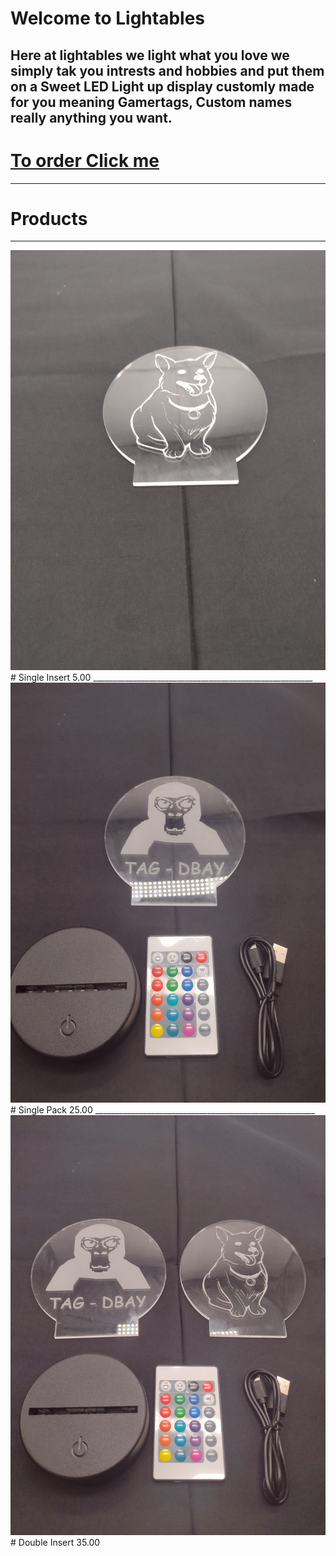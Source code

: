# Welcome to Lightables




##  Here at lightables we light what you love we simply tak you intrests and hobbies and put them on a Sweet LED Light up display customly made for you meaning Gamertags, Custom names really anything you want.

# [To order Click me]([https://www.google.com](https://forms.gle/FJoVZ8Rwt6xEyyjm8))

_______________________________________________________

# Products
_______________________________________________________

<img src="IMG001.jpg" alt="Single Insert 5.00$">
# Single Insert 5.00
_______________________________________________________
<img src="IMG003.jpg" alt="Italian Trulli">
# Single Pack 25.00
_______________________________________________________
<img src="IMG002.jpg" alt="Italian Trulli">
# Double Insert 35.00





